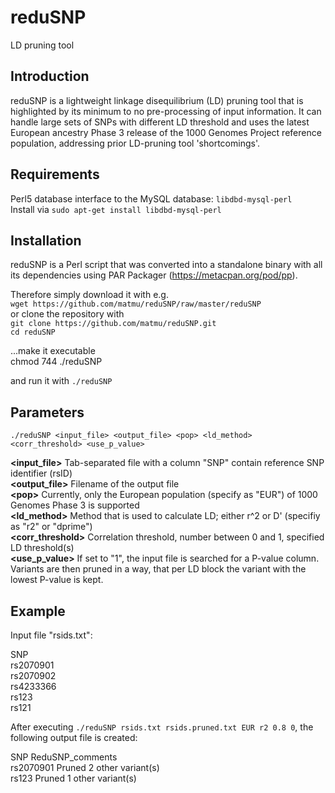 reduSNP
=======
LD pruning tool

Introduction
------------
reduSNP is a lightweight linkage disequilibrium (LD) pruning tool that is highlighted by its minimum to no pre-processing of input information. It can handle large sets of SNPs with different LD threshold and uses the latest European ancestry Phase 3 release of the 1000 Genomes Project reference population, addressing prior LD-pruning tool 'shortcomings'.

Requirements
------------
Perl5 database interface to the MySQL database: ```libdbd-mysql-perl```  
Install via ```sudo apt-get install libdbd-mysql-perl```

Installation
-------------
reduSNP is a Perl script that was converted into a standalone binary with all its dependencies using PAR Packager (https://metacpan.org/pod/pp). 

Therefore simply download it with e.g.  
```wget https://github.com/matmu/reduSNP/raw/master/reduSNP```  
or clone the repository with  
```git clone https://github.com/matmu/reduSNP.git```  
```cd reduSNP```

...make it executable  
chmod 744 ./reduSNP

and run it with
```./reduSNP```

Parameters
---------------
```./reduSNP <input_file> <output_file> <pop> <ld_method> <corr_threshold> <use_p_value>```

**\<input\_file\>** Tab-separated file with a column "SNP" contain reference SNP identifier (rsID)  
**\<output\_file\>** Filename of the output file  
**\<pop\>**  Currently, only the European population (specify as "EUR") of 1000 Genomes Phase 3 is supported  
**\<ld\_method\>** Method that is used to calculate LD; either r^2 or D' (specifiy as "r2" or "dprime")  
**\<corr\_threshold\>** Correlation threshold, number between 0 and 1, specified LD threshold(s)  
**\<use\_p\_value>**  If set to "1", the input file is searched for a P-value column. Variants are then pruned in a way, that per LD block the variant with the lowest P-value is kept.

Example
-------
Input file "rsids.txt":

SNP  
rs2070901  
rs2070902  
rs4233366  
rs123  
rs121


After executing ```./reduSNP rsids.txt rsids.pruned.txt EUR r2 0.8 0```, the following output file is created:

SNP     ReduSNP_comments  
rs2070901       Pruned 2 other variant(s)  
rs123   Pruned 1 other variant(s)

